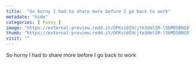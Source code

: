 ```yaml
---
title:  "So horny I had to share more before I go back to work"
metadate: "hide"
categories: [ Pussy ]
image: "https://external-preview.redd.it/OFKsi0IUcjte3dmlIR-l5bMD5BN18TI5QQ_77qEae7s.jpg?auto=webp&s=6f754db64b64bf01ba5c852bc5a8f7b9bc9ec0b2"
thumb: "https://external-preview.redd.it/OFKsi0IUcjte3dmlIR-l5bMD5BN18TI5QQ_77qEae7s.jpg?width=320&crop=smart&auto=webp&s=cf8d3c10d4251ff4584da69d262cba3cf753312b"
visit: ""
---
```

So horny I had to share more before I go back to work
